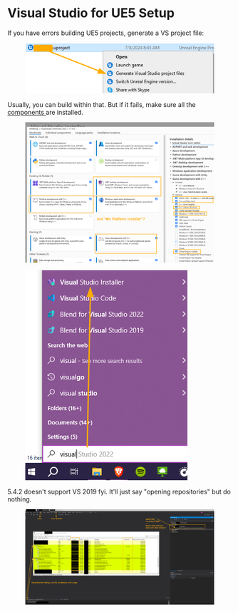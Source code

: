# Visual Studio for UE5 Setup

If you have errors building UE5 projects, generate a VS project file:

<figure><img src="../../../.gitbook/assets/image (3).png" alt=""><figcaption></figcaption></figure>

Usually, you can build within that. But if it fails, make sure all the [components ](https://dev.epicgames.com/documentation/en-us/unreal-engine/setting-up-visual-studio-development-environment-for-cplusplus-projects-in-unreal-engine?application\_version=5.4)are installed.&#x20;

<figure><img src="../../../.gitbook/assets/image (1) (1).png" alt=""><figcaption></figcaption></figure>

<figure><img src="../../../.gitbook/assets/image (2) (1).png" alt=""><figcaption></figcaption></figure>

5.4.2 doesn't support VS 2019 fyi. It'll just say "opening repositories" but do nothing.&#x20;

<figure><img src="../../../.gitbook/assets/image (4).png" alt=""><figcaption></figcaption></figure>
